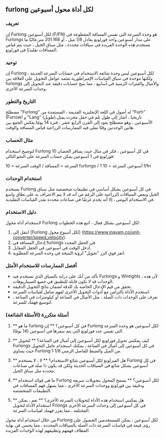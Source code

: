 ## furlong لكل أداة محول أسبوعين

### تعريف
إن Furlong لكل أسبوعين (F/FN) هو وحدة السرعة التي تقيس المسافة المقطوعة في Furlongs على مدار أسبوعين.واحد فورلونغ يعادل 1/8 ميل ، أو 201.168 متر.غالبًا ما تستخدم هذه الوحدة الفريدة في سياقات محددة ، مثل سباق الخيل ، حيث يتم قياس المسافات تقليديًا في فورلونغ.

### توحيد
إن Furlong لكل أسبوعين ليس وحدة شائعة الاستخدام في حسابات السرعة الحديثة ، ولكنها موحدة في سياق القياسات الإمبراطورية.تعتمد عوامل التحويل على العلاقة بين furlongs والأميال والفترات الزمنية في أسابيع ، مما يتيح حسابات دقيقة عند التحويل إلى وحدات السرعة الأخرى.

### التاريخ والتطور
مصطلح "Furlong" له أصول في اللغة الإنجليزية القديمة ، المستمدة من "Furh" (Furrow) و "Lang" (طويل).تاريخيا ، أشار إلى طول ثلم في حقل محرث.يمثل الأسبوعين ، وهو مصطلح يعود إلى القرن الرابع عشر ، فترة 14 يومًا.يعكس الجمع بين هاتين الوحدتين وقتًا تملي فيه الممارسات الزراعية قياس المسافة والوقت.

### مثال الحساب
لتوضيح استخدام Furlong في كل أسبوعين ، فكر في مثال حيث يسافر الحصان 10 فورلونغ في 1 أسبوعين.يمكن حساب السرعة على النحو التالي:

السرعة = المسافة / الوقت
السرعة = 10 furlongs / 1 أسبوعين
السرعة = 10 f/fn

### استخدام الوحدات
يستخدم Furlong في كل أسبوعين بشكل أساسي في تطبيقات متخصصة مثل سباق الخيل وبعض السياقات الزراعية.على الرغم من أنه قد لا يتم الاعتراف به على نطاق واسع في الاستخدام اليومي ، إلا أنه يخدم غرضًا في صناعات محددة تقدر القياسات التقليدية.

### دليل الاستخدام
لاستخدام أداة محول Furlong لكل أسبوعين بشكل فعال ، اتبع هذه الخطوات:
1. انتقل إلى [Furlong لكل أسبوع محول] (https://www.inayam.co/unit-converter/speed_velocity).
2. إدخال المسافة في furlongs في الحقل المحدد.
3. أدخل الوقت في أسبوعين في الحقل المقابل.
4. انقر فوق الزر "تحويل" لرؤية النتيجة في وحدة السرعة المطلوبة.

### أفضل الممارسات للاستخدام الأمثل
- تأكد من أنك على دراية بالسياق الذي تستخدم فيه Furlongs و Wintights ، لأن هذه الوحدات قد لا تكون قابلة للتطبيق في جميع السيناريوهات.
- تحقق من قيم الإدخال الخاصة بك للدقة لضمان نتائج التحويل الدقيقة.
- استخدم الأداة بالتزامن مع أدوات التحويل الأخرى لفهم شامل لقياسات السرعة.
- تعرف على الوحدات ذات الصلة ، مثل الأميال في الساعة أو كيلومترات في الساعة ، لتوسيع فهمك للسرعة.

### أسئلة متكررة (الأسئلة الشائعة)

1. ** ما هو furlong في كل أسبوعين؟ **
إن Furlong لكل أسبوعين هو وحدة السرعة التي تقيس عدد فورلونغ التي يتم سفرها في أسبوعين (14 يومًا).

2. ** كيف يمكنني تحويل فورلونغ لكل أسبوعين إلى أميال في الساعة؟ **
لتحويل Furlongs في كل أسبوعين إلى أميال في الساعة ، يمكنك استخدام عامل التحويل حيث يساوي Furlong 1 1/8 من الميل والضبط للفاصل الزمني.

3. ** هل الفيرلونغ لكل أسبوعين شائع الاستخدام؟ **
لا ، لا يستخدم Furlong في كل أسبوعين بشكل شائع في السياقات الحديثة ولكن قد يكون ذا صلة في صناعات محددة مثل سباق الخيل.

4. ** ما هي فوائد استخدام Furlong لكل أسبوعين؟ **
يسمح المحول بتحويلات سريعة ودقيقة بين فورلونغ ووحدات السرعة الأخرى ، مما يسهل فهم المسافات في التطبيقات المتخصصة.

5. ** هل يمكنني استخدام هذه الأداة لتحويلات السرعة الأخرى؟ **
نعم ، يمكن استخدام الأداة لتحويل Frlongs في كل أسبوعين إلى وحدات السرعة الأخرى المختلفة ، مما يعزز فهمك لقياسات السرعة.

من خلال استخدام أداة محول Furlong لكل أسبوعين ، يمكن للمستخدمين الحصول على رؤى قيمة في قياسات السرعة ذات الصلة بالسياقات المحددة ، مما يحسن في نهاية المطاف فهمهم وتطبيقهم لهذه الوحدات الفريدة.